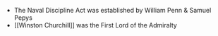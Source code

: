 - The Naval Discipline Act was established by William Penn & Samuel Pepys
- [[Winston Churchill]] was the First Lord of the Admiralty 